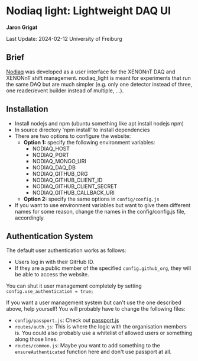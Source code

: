 # Nodiaq light: Lightweight DAQ UI #

**Jaron Grigat**

Last Update: 2024-02-12
University of Freiburg

## Brief ##
[Nodiaq](https://github.com/XENONnT/nodiaq) was developed as a user interface for the XENONnT DAQ and XENONnT shift management.
nodiaq_light is meant for experiments that run the same DAQ but are much simpler (e.g. only one detector instead of three, one reader/event builder instead of multiple, ...).

## Installation ##

- Install nodejs and npm (ubuntu something like apt install nodejs npm)
- In source directory 'npm install' to install dependencies
- There are two options to configure the website:
  - **Option 1:** specify the following environment variables:
    - NODIAQ_HOST
    - NODIAQ_PORT
    - NODIAQ_MONGO_URI
    - NODIAQ_DAQ_DB
    - NODIAQ_GITHUB_ORG
    - NODIAQ_GITHUB_CLIENT_ID
    - NODIAQ_GITHUB_CLIENT_SECRET
    - NODIAQ_GITHUB_CALLBACK_URI
  - **Option 2:** specify the same options in `config/config.js`
- If you want to use environment variables but want to give them different names for some reason, change the names in the config/config.js file, accordingly.

## Authentication System ##

The default user authentication works as follows:
-  Users log in with their GitHub ID.
-  If they are a public member of the specified `config.github_org`, they will be able to access the website.

You can shut it user management completely by setting `config.use_authentication = true;`

If you want a user management system but can't use the one described above, help yourself! You will probably have to change the following files:
  - `config/passport.js`: Check out [passport.js](https://www.passportjs.org/)
  - `routes/auth.js`: This is where the logic with the organisation members is. You could also probably use a whitelist of allowed users or something along those lines.
  - `routes/common.js`: Maybe you want to add something to the `ensureAuthenticated` function here and don't use passport at all.
